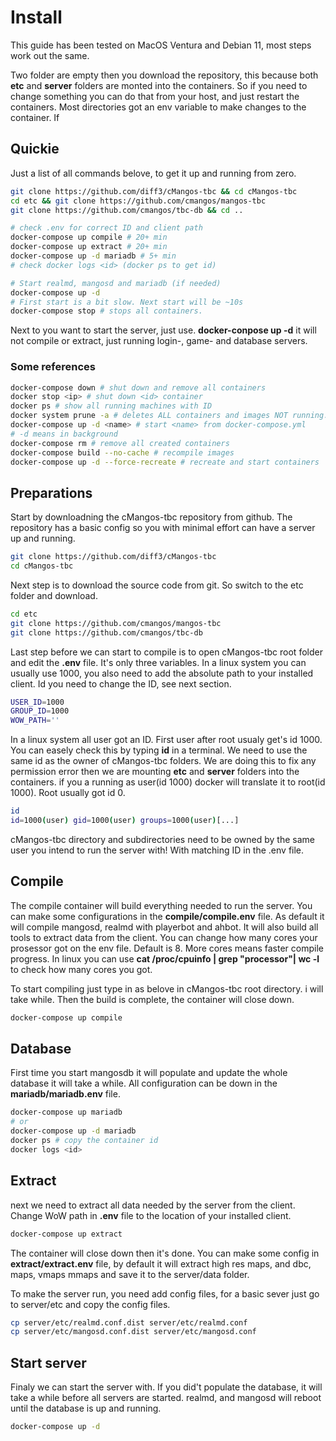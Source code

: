 # Install



This guide has been tested on MacOS Ventura and Debian 11, most steps work out the same. 



Two folder are empty then you download the repository, this because both **etc** and **server** folders are monted into the containers. So if you need to change something you can do that from your host, and just restart the containers. Most directories got an env variable to make changes to the container. If 



## Quickie



Just a list of all commands belove, to get it up and running from zero.



```bash
git clone https://github.com/diff3/cMangos-tbc && cd cMangos-tbc
cd etc && git clone https://github.com/cmangos/mangos-tbc
git clone https://github.com/cmangos/tbc-db && cd ..

# check .env for correct ID and client path
docker-compose up compile # 20+ min
docker-compose up extract # 20+ min
docker-compose up -d mariadb # 5+ min
# check docker logs <id> (docker ps to get id)

# Start realmd, mangosd and mariadb (if needed)
docker-compose up -d
# First start is a bit slow. Next start will be ~10s
docker-compose stop # stops all containers. 
```



Next to you want to start the server, just use. **docker-conpose up -d** it will not compile or extract, just running login-, game- and database servers. 



### Some references

```bash
docker-compose down # shut down and remove all containers
docker stop <ip> # shut down <id> container
docker ps # show all running machines with ID
docker system prune -a # deletes ALL containers and images NOT running. 
docker-compose up -d <name> # start <name> from docker-compose.yml
# -d means in background
docker-compose rm # remove all created containers
docker-compose build --no-cache # recompile images
docker-compose up -d --force-recreate # recreate and start containers
```



## Preparations



Start by downloadning the cMangos-tbc repository from github. The repository has a basic config so you with minimal effort can have a server up and running.



```bash
git clone https://github.com/diff3/cMangos-tbc
cd cMangos-tbc
```



Next step is to download the source code from git. So switch to the etc folder and download.



```bash
cd etc
git clone https://github.com/cmangos/mangos-tbc
git clone https://github.com/cmangos/tbc-db
```



Last step before we can start to compile is to open cMangos-tbc root folder and edit the **.env** file. It's only three variables. In a linux system you can usually use 1000, you also need to add the absolute path to your installed client. Id you need to change the ID, see next section.



```bash
USER_ID=1000
GROUP_ID=1000
WOW_PATH=''
```



In a linux system all user got an ID. First user after root usualy get's id 1000. You can easely check this by typing **id** in a terminal. We need to use the same id as the owner of cMangos-tbc folders. We are doing this to fix any permission error then we are mounting **etc** and **server** folders into the containers. if you a running as user(id 1000) docker will translate it to root(id 1000). Root usually got id 0. 



```bash
id
id=1000(user) gid=1000(user) groups=1000(user)[...]
```



cMangos-tbc directory and subdirectories need to be owned by the same user you intend to run the server with! With matching ID in the .env file.



## Compile



The compile container will build everything needed to run the server. You can make some configurations in the **compile/compile.env** file. As default it will compile mangosd, realmd with playerbot and ahbot. It will also build all tools to extract data from the client. 
    You can change how many cores your prosessor got on the env file. Default is 8. More cores means faster compile progress. In linux you can use **cat /proc/cpuinfo | grep "processor"| wc -l** to check how many cores you got.



To start compiling just type in as belove in cMangos-tbc root directory. i will take while. Then the build is complete, the container will close down.



```bash
docker-compose up compile
```



## Database



First time you start mangosdb it will populate and update the whole database it will take a while. All configuration can be down in the **mariadb/mariadb.env** file.





```Bash
docker-compose up mariadb 
# or 
docker-compose up -d mariadb
docker ps # copy the container id
docker logs <id>
```



## Extract

next we need to extract all data needed by the server from the client. Change WoW path in **.env** file to the location of your installed client. 

```bash
docker-compose up extract 
```



The container will close down then it's done. You can make some config in **extract/extract.env** file, by default it will extract high res maps, and dbc, maps, vmaps mmaps and save it to the server/data folder.



To make the server run, you need add config files, for a basic sever just go to server/etc and copy the config files.



```bash
cp server/etc/realmd.conf.dist server/etc/realmd.conf
cp server/etc/mangosd.conf.dist server/etc/mangosd.conf
```



## 

## Start server

Finaly we can start the server with. If you did't populate the database, it will take a while before all servers are started. realmd, and mangosd will reboot until the database is up and running.

```bash
docker-compose up -d
```